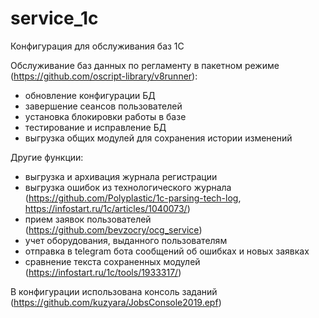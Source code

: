 # service_1c
Конфигурация для обслуживания баз 1С

Обслуживание баз данных по регламенту в пакетном режиме (https://github.com/oscript-library/v8runner):
- обновление конфигурации БД
- завершение сеансов пользователей
- установка блокировки работы в базе
- тестирование и исправление БД
- выгрузка общих модулей для сохранения истории изменений

Другие функции:
- выгрузка и архивация журнала регистрации
- выгрузка ошибок из технологического журнала (https://github.com/Polyplastic/1c-parsing-tech-log, https://infostart.ru/1c/articles/1040073/)
- прием заявок пользователей (https://github.com/bevzocry/ocg_service)
- учет оборудования, выданного пользователям
- отправка в telegram бота сообщений об ошибках и новых заявках
- сравнение текста сохраненных модулей (https://infostart.ru/1c/tools/1933317/)

В конфигурации использована консоль заданий (https://github.com/kuzyara/JobsConsole2019.epf)
